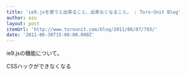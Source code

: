 ```yaml
---
title: 'ie9.jsを使うと出来ること、出来なくなること。 : Toro-Unit Blog'
author: azu
layout: post
itemUrl: 'http://www.torounit.com/blog/2011/06/07/793/'
date: '2011-06-30T15:00:00.000Z'
---
```

ie9.jsの機能について。

CSSハックができなくなる
